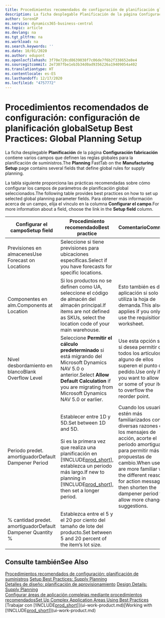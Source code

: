 ```yaml
---
title: Procedimientos recomendados de configuración de planificación global | Documentos de Microsoft
description: La ficha desplegable Planificación de la página Configuración fabricación contiene varios campos que definen las reglas globales para la planificación de suministros.
author: SorenGP
ms.service: dynamics365-business-central
ms.topic: article
ms.devlang: na
ms.tgt_pltfrm: na
ms.workload: na
ms.search.keywords: ''
ms.date: 10/01/2020
ms.author: edupont
ms.openlocfilehash: 3f70e720cd8639038f7c06de7f6b2f338652e8e4
ms.sourcegitcommit: 2e7307fbe1eb3b34d0ad9356226a19409054a402
ms.translationtype: HT
ms.contentlocale: es-ES
ms.lasthandoff: 12/17/2020
ms.locfileid: "4757772"
---
```

# <a name="setup-best-practices-global-planning-setup"></a><span data-ttu-id="97099-103">Procedimientos recomendados de configuración: configuración de planificación global</span><span class="sxs-lookup"><span data-stu-id="97099-103">Setup Best Practices: Global Planning Setup</span></span>
<span data-ttu-id="97099-104">La ficha desplegable **Planificación** de la página **Configuración fabricación** contiene varios campos que definen las reglas globales para la planificación de suministros.</span><span class="sxs-lookup"><span data-stu-id="97099-104">The **Planning** FastTab on the **Manufacturing Setup** page contains several fields that define global rules for supply planning.</span></span>  

 <span data-ttu-id="97099-105">La tabla siguiente proporciona las prácticas recomendadas sobre cómo configurar los campos de parámetros de planificación global seleccionados.</span><span class="sxs-lookup"><span data-stu-id="97099-105">The following table provides best practices on how to set up selected global planning parameter fields.</span></span> <span data-ttu-id="97099-106">Para obtener más información acerca de un campo, elija el vínculo en la columna **Configurar el campo**.</span><span class="sxs-lookup"><span data-stu-id="97099-106">For more information about a field, choose the link in the **Setup field** column.</span></span>  

|<span data-ttu-id="97099-107">Configurar el campo</span><span class="sxs-lookup"><span data-stu-id="97099-107">Setup field</span></span>|<span data-ttu-id="97099-108">Procedimiento recomendado</span><span class="sxs-lookup"><span data-stu-id="97099-108">Best practice</span></span>|<span data-ttu-id="97099-109">Comentario</span><span class="sxs-lookup"><span data-stu-id="97099-109">Comment</span></span>|  
|-----------------|-------------------|-------------|  
|<span data-ttu-id="97099-110">Previsiones en almacenes</span><span class="sxs-lookup"><span data-stu-id="97099-110">Use Forecast on Locations</span></span>|<span data-ttu-id="97099-111">Seleccione si tiene previsiones para ubicaciones específicas.</span><span class="sxs-lookup"><span data-stu-id="97099-111">Select if you have forecasts for specific locations.</span></span>||  
|<span data-ttu-id="97099-112">Componentes en alm.</span><span class="sxs-lookup"><span data-stu-id="97099-112">Components at Location</span></span>|<span data-ttu-id="97099-113">Si los productos no se definen como UA, seleccione el código de almacén del almacén principal.</span><span class="sxs-lookup"><span data-stu-id="97099-113">If items are not defined as SKUs, select the location code of your main warehouse.</span></span>|<span data-ttu-id="97099-114">Esto también es de aplicación si solo utiliza la hoja de demanda.</span><span class="sxs-lookup"><span data-stu-id="97099-114">This also applies if you only use the requisition worksheet.</span></span>|  
|<span data-ttu-id="97099-115">Nivel desbordamiento en blanco</span><span class="sxs-lookup"><span data-stu-id="97099-115">Blank Overflow Level</span></span>|<span data-ttu-id="97099-116">Seleccione **Permitir el cálculo predeterminado** si está migrando del Microsoft Dynamics NAV 5.0 o anterior.</span><span class="sxs-lookup"><span data-stu-id="97099-116">Select **Allow Default Calculation** if you are migrating from Microsoft Dynamics NAV 5.0 or earlier.</span></span>|<span data-ttu-id="97099-117">Use esta opción solo si desea permitir que todos los artículos o alguno de ellos superen el punto de pedido.</span><span class="sxs-lookup"><span data-stu-id="97099-117">Use only if you want to allow all or some of your items to overflow the reorder point.</span></span>|  
|<span data-ttu-id="97099-118">Periodo predet. amortiguador</span><span class="sxs-lookup"><span data-stu-id="97099-118">Default Dampener Period</span></span>|<span data-ttu-id="97099-119">Establecer entre 1D y 5D.</span><span class="sxs-lookup"><span data-stu-id="97099-119">Set between 1D and 5D.</span></span><br /><br /> <span data-ttu-id="97099-120">Si es la primera vez que realiza una planificación en [!INCLUDE[prod_short](includes/prod_short.md)], establezca un periodo más largo.</span><span class="sxs-lookup"><span data-stu-id="97099-120">If new to planning in [!INCLUDE[prod_short](includes/prod_short.md)], then set a longer period.</span></span>|<span data-ttu-id="97099-121">Cuando los usuarios estén más familiarizados con las diversas razones de los mensajes de acción, acorte el periodo amortiguador para permitir más propuestas de cambio.</span><span class="sxs-lookup"><span data-stu-id="97099-121">When users are more familiar with the different reasons for action messages, then shorten the dampener period to allow more change suggestions.</span></span>|  
|<span data-ttu-id="97099-122">% cantidad predet. amortiguador</span><span class="sxs-lookup"><span data-stu-id="97099-122">Default Dampener Quantity %</span></span>|<span data-ttu-id="97099-123">Establezca entre el 5 y el 20 por ciento del tamaño de lote del producto.</span><span class="sxs-lookup"><span data-stu-id="97099-123">Set between 5 and 20 percent of the item’s lot size.</span></span>||  

## <a name="see-also"></a><span data-ttu-id="97099-124">Consulte también</span><span class="sxs-lookup"><span data-stu-id="97099-124">See Also</span></span>  
 <span data-ttu-id="97099-125">[Procedimientos recomendados de configuración: planificación de suministros](setup-best-practices-supply-planning.md) </span><span class="sxs-lookup"><span data-stu-id="97099-125">[Setup Best Practices: Supply Planning](setup-best-practices-supply-planning.md) </span></span>  
 <span data-ttu-id="97099-126">[Detalles de diseño: planificación de aprovisionamiento](design-details-supply-planning.md) </span><span class="sxs-lookup"><span data-stu-id="97099-126">[Design Details: Supply Planning](design-details-supply-planning.md) </span></span>  
 [<span data-ttu-id="97099-127">Configurar áreas de aplicación complejas mediante procedimientos recomendados</span><span class="sxs-lookup"><span data-stu-id="97099-127">Set Up Complex Application Areas Using Best Practices</span></span>](set-up-complex-application-areas-using-best-practices.md)  
 <span data-ttu-id="97099-128">[Trabajar con [!INCLUDE[prod_short](includes/prod_short.md)]](ui-work-product.md)</span><span class="sxs-lookup"><span data-stu-id="97099-128">[Working with [!INCLUDE[prod_short](includes/prod_short.md)]](ui-work-product.md)</span></span>
